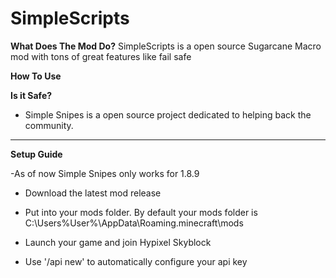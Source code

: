 
# SimpleScripts


**What Does The Mod Do?**
SimpleScripts is a open source Sugarcane Macro mod with tons of great features like fail safe 


**How To Use**


**Is it Safe?**

- Simple Snipes is a open source project dedicated to helping back the community.


---------------------------------------------------------------------------------------------------------------------

**Setup Guide**
 
 -As of now Simple Snipes only works for 1.8.9
 
- Download the latest mod release

- Put into your mods folder. By default your mods folder is C:\Users\%User%\AppData\Roaming\.minecraft\mods

- Launch your game and join Hypixel Skyblock

- Use '/api new' to automatically configure your api key



